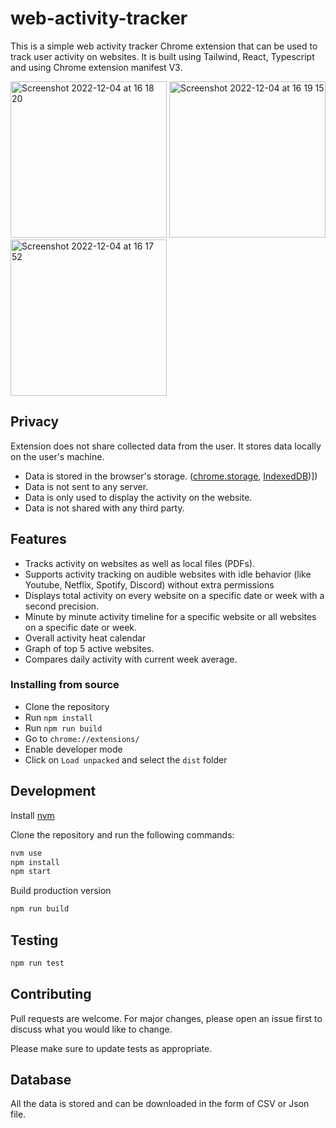 # web-activity-tracker

This is a simple web activity tracker Chrome extension that can be used to track user activity on websites. It is built using Tailwind, React, Typescript and using Chrome extension manifest V3.

<span>
<img width="250" alt="Screenshot 2022-12-04 at 16 18 20" src="https://user-images.githubusercontent.com/10772182/205500355-7f6c466e-8a07-427d-aced-44305b0bf1cf.png">
<img width="250" alt="Screenshot 2022-12-04 at 16 19 15" src="https://user-images.githubusercontent.com/10772182/205500328-292588fc-d07f-417f-9240-d64bc1efd28f.png">
<img width="250" alt="Screenshot 2022-12-04 at 16 17 52" src="https://user-images.githubusercontent.com/10772182/205500423-6cb4b75f-1a74-4215-be6f-652b0a18df25.png">
</span>


## Privacy

Extension does not share collected data from the user. It stores data locally on the user's machine.

- Data is stored in the browser's storage. ([chrome.storage](https://developer.chrome.com/docs/apps/manifest/storage/), [IndexedDB](https://developer.mozilla.org/en-US/docs/Web/API/IndexedDB_API))])
- Data is not sent to any server.
- Data is only used to display the activity on the website.
- Data is not shared with any third party.

## Features

- Tracks activity on websites as well as local files (PDFs).
- Supports activity tracking on audible websites with idle behavior (like Youtube, Netflix, Spotify, Discord) without extra permissions
- Displays total activity on every website on a specific date or week with a second precision.
- Minute by minute activity timeline for a specific website or all websites on a specific date or week.
- Overall activity heat calendar
- Graph of top 5 active websites.
- Compares daily activity with current week average.

### Installing from source

- Clone the repository
- Run `npm install`
- Run `npm run build`
- Go to `chrome://extensions/`
- Enable developer mode
- Click on `Load unpacked` and select the `dist` folder

## Development

Install [nvm](https://github.com/nvm-sh/nvm)

Clone the repository and run the following commands:

```bash
nvm use
npm install
npm start
```

Build production version

```bash
npm run build
```

## Testing

```bash
npm run test
```

## Contributing

Pull requests are welcome. For major changes, please open an issue first to discuss what you would like to change.

Please make sure to update tests as appropriate.

## Database
All the data is stored and can be downloaded in the form of CSV or Json file.
